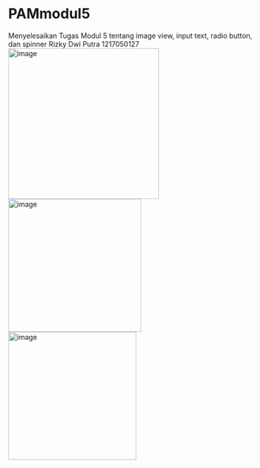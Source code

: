 # PAMmodul5
Menyelesaikan Tugas Modul 5 tentang image view, input text, radio button, dan spinner
Rizky Dwi Putra
1217050127
<img width="305" alt="image" src="https://github.com/rzkdwiputra/PAMmodul5/assets/95334157/d0775956-2912-4782-aa3d-7e0abef5f6c5">
<img width="269" alt="image" src="https://github.com/rzkdwiputra/PAMmodul5/assets/95334157/ef6d9e9e-d6cd-4686-876f-03edabf1c982">
<img width="259" alt="image" src="https://github.com/rzkdwiputra/PAMmodul5/assets/95334157/258cb198-7a12-4020-afe2-c64a9ab39c66">
